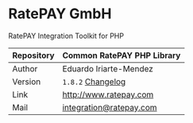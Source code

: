 # RatePAY GmbH

RatePAY Integration Toolkit for PHP

| Repository | Common RatePAY PHP Library
|------------|----------
| Author     | Eduardo Iriarte-Mendez
| Version    | `1.8.2` [Changelog](./CHANGELOG.md)
| Link       | http://www.ratepay.com
| Mail       | integration@ratepay.com

